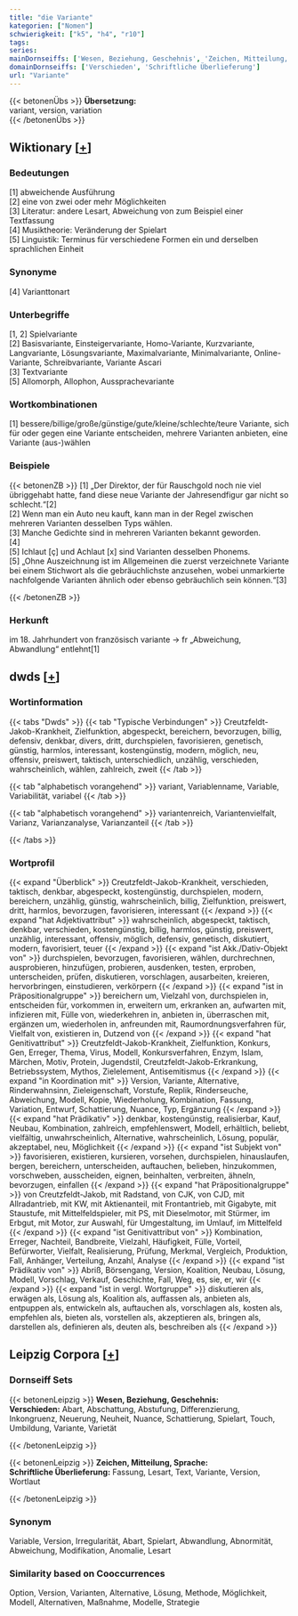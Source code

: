 ```yaml
---
title: "die Variante"
kategorien: ["Nomen"]
schwierigkeit: ["k5", "h4", "r10"]
tags:
series:
mainDornseiffs: ['Wesen, Beziehung, Geschehnis', 'Zeichen, Mitteilung, Sprache']
domainDornseiffs: ['Verschieden', 'Schriftliche Überlieferung']
url: "Variante"
---
```


{{< betonenÜbs >}}
**Übersetzung:**  
variant, version, variation  
{{< /betonenÜbs >}}

## Wiktionary [[+](https://de.wiktionary.org/wiki/Variante)]

### Bedeutungen
[1] abweichende Ausführung  
[2] eine von zwei oder mehr Möglichkeiten  
[3] Literatur: andere Lesart, Abweichung von zum Beispiel einer Textfassung  
[4] Musiktheorie: Veränderung der Spielart  
[5] Linguistik: Terminus für verschiedene Formen ein und derselben sprachlichen Einheit  

### Synonyme
[4] Varianttonart  

### Unterbegriffe
[1, 2] Spielvariante  
[2] Basisvariante, Einsteigervariante, Homo-Variante, Kurzvariante, Langvariante, Lösungsvariante, Maximalvariante, Minimalvariante, Online-Variante, Schreibvariante, Variante Ascari  
[3] Textvariante  
[5] Allomorph, Allophon, Aussprachevariante  

### Wortkombinationen
[1] bessere/billige/große/günstige/gute/kleine/schlechte/teure Variante, sich für oder gegen eine Variante entscheiden, mehrere Varianten anbieten, eine Variante (aus-)wählen  

### Beispiele
{{< betonenZB >}}
[1] „Der Direktor, der für Rauschgold noch nie viel übriggehabt hatte, fand diese neue Variante der Jahresendfigur gar nicht so schlecht.“[2]  
[2] Wenn man ein Auto neu kauft, kann man in der Regel zwischen mehreren Varianten desselben Typs wählen.  
[3] Manche Gedichte sind in mehreren Varianten bekannt geworden.  
[4]  
[5] Ichlaut [ç] und Achlaut [x] sind Varianten desselben Phonems.  
[5] „Ohne Auszeichnung ist im Allgemeinen die zuerst verzeichnete Variante bei einem Stichwort als die gebräuchlichste anzusehen, wobei unmarkierte nachfolgende Varianten ähnlich oder ebenso gebräuchlich sein können.“[3]  

{{< /betonenZB >}}
### Herkunft
im 18. Jahrhundert von französisch variante → fr „Abweichung, Abwandlung“ entlehnt[1]  



## dwds [[+](https://www.dwds.de/wb/Variante)]

### Wortinformation
{{< tabs "Dwds" >}}
{{< tab "Typische Verbindungen" >}}
Creutzfeldt-Jakob-Krankheit, Zielfunktion, abgespeckt, bereichern, bevorzugen, billig, defensiv, denkbar, divers, dritt, durchspielen, favorisieren, genetisch, günstig, harmlos, interessant, kostengünstig, modern, möglich, neu, offensiv, preiswert, taktisch, unterschiedlich, unzählig, verschieden, wahrscheinlich, wählen, zahlreich, zweit
{{< /tab >}}

{{< tab "alphabetisch vorangehend" >}}
variant, Variablenname, Variable, Variabilität, variabel
{{< /tab >}}

{{< tab "alphabetisch vorangehend" >}}
variantenreich, Variantenvielfalt, Varianz, Varianzanalyse, Varianzanteil
{{< /tab >}}

{{< /tabs >}}

### Wortprofil
{{< expand "Überblick" >}} Creutzfeldt-Jakob-Krankheit, verschieden, taktisch, denkbar, abgespeckt, kostengünstig, durchspielen, modern, bereichern, unzählig, günstig, wahrscheinlich, billig, Zielfunktion, preiswert, dritt, harmlos, bevorzugen, favorisieren, interessant {{< /expand >}}
{{< expand "hat Adjektivattribut" >}} wahrscheinlich, abgespeckt, taktisch, denkbar, verschieden, kostengünstig, billig, harmlos, günstig, preiswert, unzählig, interessant, offensiv, möglich, defensiv, genetisch, diskutiert, modern, favorisiert, teuer {{< /expand >}}
{{< expand "ist Akk./Dativ-Objekt von" >}} durchspielen, bevorzugen, favorisieren, wählen, durchrechnen, ausprobieren, hinzufügen, probieren, ausdenken, testen, erproben, unterscheiden, prüfen, diskutieren, vorschlagen, ausarbeiten, kreieren, hervorbringen, einstudieren, verkörpern {{< /expand >}}
{{< expand "ist in Präpositionalgruppe" >}} bereichern um, Vielzahl von, durchspielen in, entscheiden für, vorkommen in, erweitern um, erkranken an, aufwarten mit, infizieren mit, Fülle von, wiederkehren in, anbieten in, überraschen mit, ergänzen um, wiederholen in, anfreunden mit, Raumordnungsverfahren für, Vielfalt von, existieren in, Dutzend von {{< /expand >}}
{{< expand "hat Genitivattribut" >}} Creutzfeldt-Jakob-Krankheit, Zielfunktion, Konkurs, Gen, Erreger, Thema, Virus, Modell, Konkursverfahren, Enzym, Islam, Märchen, Motiv, Protein, Jugendstil, Creutzfeldt-Jakob-Erkrankung, Betriebssystem, Mythos, Zielelement, Antisemitismus {{< /expand >}}
{{< expand "in Koordination mit" >}} Version, Variante, Alternative, Rinderwahnsinn, Zieleigenschaft, Vorstufe, Replik, Rinderseuche, Abweichung, Modell, Kopie, Wiederholung, Kombination, Fassung, Variation, Entwurf, Schattierung, Nuance, Typ, Ergänzung {{< /expand >}}
{{< expand "hat Prädikativ" >}} denkbar, kostengünstig, realisierbar, Kauf, Neubau, Kombination, zahlreich, empfehlenswert, Modell, erhältlich, beliebt, vielfältig, unwahrscheinlich, Alternative, wahrscheinlich, Lösung, populär, akzeptabel, neu, Möglichkeit {{< /expand >}}
{{< expand "ist Subjekt von" >}} favorisieren, existieren, kursieren, vorsehen, durchspielen, hinauslaufen, bergen, bereichern, unterscheiden, auftauchen, belieben, hinzukommen, vorschweben, ausscheiden, eignen, beinhalten, verbreiten, ähneln, bevorzugen, einfallen {{< /expand >}}
{{< expand "hat Präpositionalgruppe" >}} von Creutzfeldt-Jakob, mit Radstand, von CJK, von CJD, mit Allradantrieb, mit KW, mit Aktienanteil, mit Frontantrieb, mit Gigabyte, mit Staustufe, mit Mittelfeldspieler, mit PS, mit Dieselmotor, mit Stürmer, im Erbgut, mit Motor, zur Auswahl, für Umgestaltung, im Umlauf, im Mittelfeld {{< /expand >}}
{{< expand "ist Genitivattribut von" >}} Kombination, Erreger, Nachteil, Bandbreite, Vielzahl, Häufigkeit, Fülle, Vorteil, Befürworter, Vielfalt, Realisierung, Prüfung, Merkmal, Vergleich, Produktion, Fall, Anhänger, Verteilung, Anzahl, Analyse {{< /expand >}}
{{< expand "ist Prädikativ von" >}} Abriß, Börsengang, Version, Koalition, Neubau, Lösung, Modell, Vorschlag, Verkauf, Geschichte, Fall, Weg, es, sie, er, wir {{< /expand >}}
{{< expand "ist in vergl. Wortgruppe" >}} diskutieren als, erwägen als, Lösung als, Koalition als, auffassen als, anbieten als, entpuppen als, entwickeln als, auftauchen als, vorschlagen als, kosten als, empfehlen als, bieten als, vorstellen als, akzeptieren als, bringen als, darstellen als, definieren als, deuten als, beschreiben als {{< /expand >}}

## Leipzig Corpora [[+](https://corpora.uni-leipzig.de/en/res?word=Variante&corpusId=deu_newscrawl-public_2018)]

### Dornseiff Sets
{{< betonenLeipzig >}}
**Wesen, Beziehung, Geschehnis:**  
**Verschieden:** Abart, Abschattung, Abstufung, Differenzierung, Inkongruenz, Neuerung, Neuheit, Nuance, Schattierung, Spielart, Touch, Umbildung, Variante, Varietät  

{{< /betonenLeipzig >}}


{{< betonenLeipzig >}}
**Zeichen, Mitteilung, Sprache:**  
**Schriftliche Überlieferung:** Fassung, Lesart, Text, Variante, Version, Wortlaut  

{{< /betonenLeipzig >}}

### Synonym
Variable, Version, Irregularität, Abart, Spielart, Abwandlung, Abnormität, Abweichung, Modifikation, Anomalie, Lesart


### Similarity based on Cooccurrences
Option, Version, Varianten, Alternative, Lösung, Methode, Möglichkeit, Modell, Alternativen, Maßnahme, Modelle, Strategie

